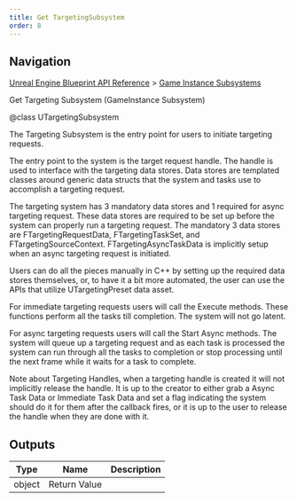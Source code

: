 ```yaml
---
title: Get TargetingSubsystem
order: 8
---
```

## Navigation

[Unreal Engine Blueprint API Reference](https://dev.epicgames.com/documentation/en-us/unreal-engine/BlueprintAPI) > [Game Instance Subsystems](https://dev.epicgames.com/documentation/en-us/unreal-engine/BlueprintAPI/GameInstanceSubsystems)

Get Targeting Subsystem (GameInstance Subsystem)

@class UTargetingSubsystem

The Targeting Subsystem is the entry point for users to initiate targeting requests.

The entry point to the system is the target request handle. The handle is used to interface with
the targeting data stores. Data stores are templated classes around generic data structs that the
system and tasks use to accomplish a targeting request.

The targeting system has 3 mandatory data stores and 1 required for async targeting request. These
data stores are required to be set up before the system can properly run a targeting request. The
mandatory 3 data stores are FTargetingRequestData, FTargetingTaskSet, and FTargetingSourceContext.
FTargetingAsyncTaskData is implicitly setup when an async targeting request is initiated.

Users can do all the pieces manually in C++ by setting up the required data stores themselves,
or, to have it a bit more automated, the user can use the APIs that utilize UTargetingPreset data asset.

For immediate targeting requests users will call the Execute methods. These functions perform all the
tasks till completion. The system will not go latent.

For async targeting requests users will call the Start Async methods. The system will queue up a targeting
request and as each task is processed the system can run through all the tasks to completion or stop processing
until the next frame while it waits for a task to complete.

Note about Targeting Handles, when a targeting handle is created it will not implicitly release the handle.
It is up to the creator to either grab a Async Task Data or Immediate Task Data and set a flag indicating
the system should do it for them after the callback fires, or it is up to the user to release the handle
when they are done with it.

## Outputs

| Type | Name | Description |
| --- | --- | --- |
| object | Return Value |  |
